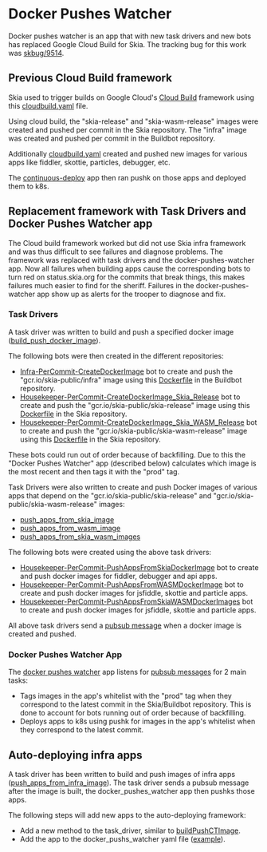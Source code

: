 Docker Pushes Watcher
=====================

Docker pushes watcher is an app that with new task drivers and new bots has replaced
Google Cloud Build for Skia. The tracking bug for this work was [skbug/9514](https://bugs.chromium.org/p/skia/issues/detail?id=9514).


## Previous Cloud Build framework

Skia used to trigger builds on Google Cloud's [Cloud Build](https://cloud.google.com/cloud-build/)
framework using this [cloudbuild.yaml](https://skia.googlesource.com/skia/+/6f217e0f8d2e5f06e36d426becd818aeefe39919/docker/cloudbuild.yaml) file.

Using cloud build, the "skia-release" and "skia-wasm-release" images were created and pushed per commit in the Skia
repository. The "infra" image was created and pushed per commit in the Buildbot repository.

Additionally [cloudbuild.yaml](https://skia.googlesource.com/skia/+/6f217e0f8d2e5f06e36d426becd818aeefe39919/docker/cloudbuild.yaml) created and pushed
new images for various apps like fiddler, skottie, particles, debugger, etc.

The [continuous-deploy](https://skia.googlesource.com/buildbot/+/1985cd594e9f8c7bdec82b89e110df7466ee3cf8/kube/go/continuous-deploy/) app then ran pushk
on those apps and deployed them to k8s.


## Replacement framework with Task Drivers and Docker Pushes Watcher app

The Cloud build framework worked but did not use Skia infra framework and was thus difficult to see
failures and diagnose problems. The framework was replaced with task drivers and the docker-pushes-watcher app.
Now all failures when building apps cause the corresponding bots to turn red on status.skia.org for the
commits that break things, this makes failures much easier to find for the sheriff.
Failures in the docker-pushes-watcher app show up as alerts for the trooper to diagnose and fix.


### Task Drivers

A task driver was written to build and push a specified docker image ([build_push_docker_image](https://skia.googlesource.com/buildbot/+/master/infra/bots/task_drivers/build_push_docker_image/)).

The following bots were then created in the different repositories:
* [Infra-PerCommit-CreateDockerImage](https://status.skia.org/repo/infra?commit_label=author&filter=search&search_value=CreateDockerImage) bot to create and push the "gcr.io/skia-public/infra" image using this [Dockerfile](https://skia.googlesource.com/buildbot/+/master/docker/Dockerfile) in the Buildbot repository.
* [Housekeeper-PerCommit-CreateDockerImage_Skia_Release](https://status.skia.org/repo/skia?commit_label=author&filter=search&search_value=CreateDockerImage_Skia_Release) bot to create and push the "gcr.io/skia-public/skia-release" image using this [Dockerfile](https://skia.googlesource.com/skia/+/master/docker/skia-release/Dockerfile) in the Skia repository.
* [Housekeeper-PerCommit-CreateDockerImage_Skia_WASM_Release](https://status.skia.org/repo/skia?commit_label=author&filter=search&search_value=CreateDockerImage_Skia_WASM_Release) bot to create and push the "gcr.io/skia-public/skia-wasm-release" image using this [Dockerfile](https://skia.googlesource.com/skia/+/master/docker/skia-wasm-release/Dockerfile) in the Skia repository.

These bots could run out of order because of backfilling. Due to this the "Docker Pushes Watcher" app (described below) calculates which image is the
most recent and then tags it with the "prod" tag.

Task Drivers were also written to create and push Docker images of various apps that depend on the "gcr.io/skia-public/skia-release" and "gcr.io/skia-public/skia-wasm-release" images:
* [push_apps_from_skia_image](https://skia.googlesource.com/buildbot/+/master/infra/bots/task_drivers/push_apps_from_skia_image/)
* [push_apps_from_wasm_image](https://skia.googlesource.com/buildbot/+/master/infra/bots/task_drivers/push_apps_from_wasm_image/)
* [push_apps_from_skia_wasm_images](https://skia.googlesource.com/buildbot/+/master/infra/bots/task_drivers/push_apps_from_skia_wasm_images/)

The following bots were created using the above task drivers:
* [Housekeeper-PerCommit-PushAppsFromSkiaDockerImage](https://status.skia.org/repo/skia?commit_label=author&filter=search&search_value=PushAppsFromSkiaDockerImage) bot to create and push docker images for fiddler, debugger and api apps.
* [Housekeeper-PerCommit-PushAppsFromWASMDockerImage](https://status.skia.org/repo/skia?commit_label=author&filter=search&search_value=PushAppsFromWASMDockerImage) bot to create and push docker images for jsfiddle, skottie and particle apps.
* [Housekeeper-PerCommit-PushAppsFromSkiaWASMDockerImages](https://status.skia.org/repo/skia?commit_label=author&filter=search&search_value=PushAppsFromSkiaWASMDockerImages) bot to create and push docker images for jsfiddle, skottie and particle apps.

All above task drivers send a [pubsub message](https://skia.googlesource.com/buildbot/+/master/go/docker/build/pubsub/pubsub.go#15) when a docker image is created and pushed.


### Docker Pushes Watcher App

The [docker pushes watcher](https://skia.googlesource.com/buildbot/+/master/docker_pushes_watcher/) app listens for [pubsub messages](https://skia.googlesource.com/buildbot/+/master/go/docker/build/pubsub/pubsub.go#15) for 2 main tasks:
* Tags images in the app's whitelist with the "prod" tag when they correspond to the latest commit in the Skia/Buildbot repository. This is done to account for bots running out of order because of backfilling.
* Deploys apps to k8s using pushk for images in the app's whitelist when they correspond to the latest commit.


## Auto-deploying infra apps

A task driver has been written to build and push images of infra apps ([push_apps_from_infra_image](https://skia.googlesource.com/buildbot/+/master/infra/bots/task_drivers/push_apps_from_infra_image/)). The task driver sends a pubsub message after the image is built, the docker_pushes_watcher app then pushks those apps.

The following steps will add new apps to the auto-deploying framework:
* Add a new method to the task_driver, similar to [buildPushCTImage](https://skia.googlesource.com/buildbot/+/c7ce9ee7b475f4c8032301225baccbd4442f7f0f/infra/bots/task_drivers/push_apps_from_infra_image/push_apps_from_infra_image.go#189).
* Add the app to the docker_pushs_watcher yaml file ([example](https://skia.googlesource.com/k8s-config/+/399dc9fbeca5f2c92a67d4d25d7273ee5cf4b680%5E%21/#F0)).

